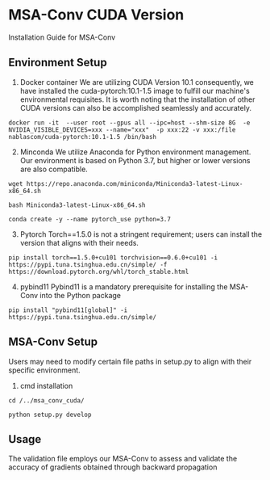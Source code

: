 # MSA-Conv CUDA Version
Installation Guide for MSA-Conv

## Environment Setup
1. Docker container
We are utilizing CUDA Version 10.1 consequently, we have installed the cuda-pytorch:10.1-1.5 image to fulfill our machine's environmental requisites. It is worth noting that the installation of other CUDA versions can also be accomplished seamlessly and accurately.
```
docker run -it  --user root --gpus all --ipc=host --shm-size 8G  -e NVIDIA_VISIBLE_DEVICES=xxx --name="xxx"  -p xxx:22 -v xxx:/file nablascom/cuda-pytorch:10.1-1.5 /bin/bash
```

2. Minconda 
We utilize Anaconda for Python environment management. Our environment is based on Python 3.7, but higher or lower versions are also compatible.

```
wget https://repo.anaconda.com/miniconda/Miniconda3-latest-Linux-x86_64.sh

bash Miniconda3-latest-Linux-x86_64.sh

conda create -y --name pytorch_use python=3.7
```

3. Pytorch
Torch==1.5.0 is not a stringent requirement; users can install the version that aligns with their needs.
```
pip install torch==1.5.0+cu101 torchvision==0.6.0+cu101 -i https://pypi.tuna.tsinghua.edu.cn/simple/ -f https://download.pytorch.org/whl/torch_stable.html
```
4. pybind11
Pybind11 is a mandatory prerequisite for installing the MSA-Conv into the Python package
```
pip install "pybind11[global]" -i https://pypi.tuna.tsinghua.edu.cn/simple/
```

## MSA-Conv Setup
Users may need to modify certain file paths in setup.py to align with their specific environment.
1. cmd installation
```
cd /../msa_conv_cuda/

python setup.py develop
```

## Usage
The validation file employs our MSA-Conv to assess and validate the accuracy of gradients obtained through backward propagation